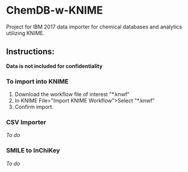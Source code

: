 # ChemDB-w-KNIME
Project for IBM 2017 data importer for chemical databases and analytics utilizing KNIME.

## Instructions:

**Data is not included for confidentiality**

### To import into KNIME
1. Download the workflow file of interest "*.knwf"
1. In KNIME File>"Import KNIME Workflow">Select "*.knwf"
1. Confirm import.

### CSV Importer

*To do*

### SMILE to InChiKey

*To do*

